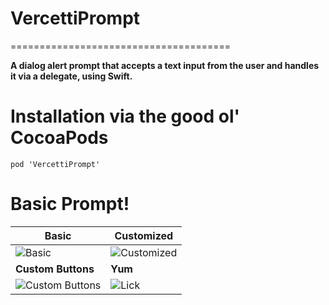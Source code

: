 # VercettiPrompt
======================================

**A dialog alert prompt that accepts a text input from the user and handles it via a delegate, using Swift.**

# Installation via the good ol' CocoaPods
`pod 'VercettiPrompt'`


# Basic Prompt!

| **Basic**      | **Customized** |
| ----------- | ----------- |
| ![Basic](https://i.imgur.com/rIEIjTD.gif) | ![Customized](https://i.imgur.com/aLfRM2E.gif) |
| **Custom Buttons**      | **Yum** |
| ![Custom Buttons](https://i.imgur.com/FRZWFOz.gif) | ![Lick](https://i.imgur.com/ryv5qg7.jpg) |


